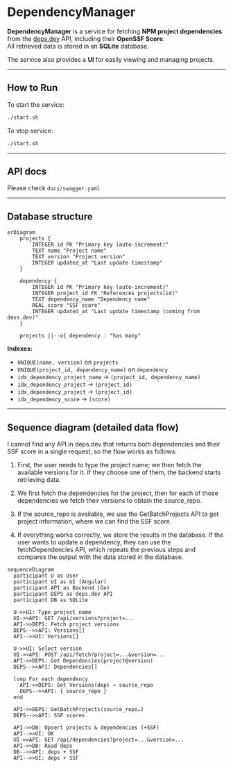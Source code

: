 # DependencyManager

**DependencyManager** is a service for fetching **NPM project dependencies** from the [deps.dev](https://deps.dev) API, including their **OpenSSF Score**.  
All retrieved data is stored in an **SQLite** database.

The service also provides a **UI** for easily viewing and managing projects.  

---

## How to Run

To start the service:
```bash
./start.sh
```
To stop service:
```bash
./start.sh
```
---
## API docs


Please check 
``docs/swagger.yaml``

---
## Database structure

```mermaid
erDiagram
    projects {
        INTEGER id PK "Primary key (auto-increment)"
        TEXT name "Project name"
        TEXT version "Project version"
        INTEGER updated_at "Last update timestamp"
    }

    dependency {
        INTEGER id PK "Primary key (auto-increment)"
        INTEGER project_id FK "References projects(id)"
        TEXT dependency_name "Dependency name"
        REAL score "SSF score"
        INTEGER updated_at "Last update timestamp (coming from devs.dev)"
    }

    projects ||--o{ dependency : "has many"
```

**Indexes:**  
- `UNIQUE(name, version)` on `projects`  
- `UNIQUE(project_id, dependency_name)` on `dependency`  
- `idx_dependency_project_name` → `(project_id, dependency_name)`  
- `idx_dependency_project` → `(project_id)`  
- `idx_dependency_project` → `(project_id)`
- `idx_dependency_score` → `(score)`
---

## Sequence diagram (detailed data flow)
I cannot find any API in deps.dev that returns both dependencies and their SSF score in a single request, so the flow works as follows:

1. First, the user needs to type the project name; we then fetch the available versions for it. If they choose one of them, the backend starts retrieving data.

2. We first fetch the dependencies for the project, then for each of those dependencies we fetch their versions to obtain the source_repo.

3. If the source_repo is available, we use the GetBatchProjects API to get project information, where we can find the SSF score.

4. If everything works correctly, we store the results in the database. If the user wants to update a dependency, they can use the fetchDependencies API, which repeats the previous steps and compares the output with the data stored in the database.
```mermaid
sequenceDiagram
  participant U as User
  participant UI as UI (Angular)
  participant API as Backend (Go)
  participant DEPS as deps.dev API
  participant DB as SQLite

  U->>UI: Type project name
  UI->>API: GET /api/versions?project=...
  API->>DEPS: Fetch project versions
  DEPS-->>API: Versions[]
  API-->>UI: Versions[]

  U->>UI: Select version
  UI->>API: POST /api/fetch?project=...&version=...
  API->>DEPS: Get Dependencies(project@version)
  DEPS-->>API: Dependencies[]

  loop For each dependency
    API->>DEPS: Get Versions(dep) → source_repo
    DEPS-->>API: { source_repo }
  end

  API->>DEPS: GetBatchProjects(source_repo…)
  DEPS-->>API: SSF scores

  API->>DB: Upsert projects & dependencies (+SSF)
  API-->>UI: OK
  UI->>API: GET /api/dependencies?project=...&version=...
  API->>DB: Read deps
  DB-->>API: deps + SSF
  API-->>UI: deps + SSF
```
